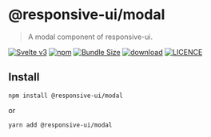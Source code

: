 # @responsive-ui/modal

> A modal component of responsive-ui.

<p>

[![Svelte v3](https://img.shields.io/badge/svelte-v3-orange.svg)](https://svelte.dev)
[![npm](https://img.shields.io/npm/v/@responsive-ui/modal.svg)](https://www.npmjs.com/package/@responsive-ui/modal)
[![Bundle Size](https://badgen.net/bundlephobia/minzip/%40responsive-ui%2Fmodal)](https://bundlephobia.com/result?p=@responsive-ui/modal)
[![download](https://img.shields.io/npm/dw/@responsive-ui/modal.svg)](https://www.npmjs.com/package/@responsive-ui/modal)
[![LICENCE](https://img.shields.io/github/license/wetix/responsive-ui)](https://github.com/wetix/responsive-ui/blob/main/LICENSE)

</p>

## Install

```console
npm install @responsive-ui/modal
```

or

```console
yarn add @responsive-ui/modal
```
